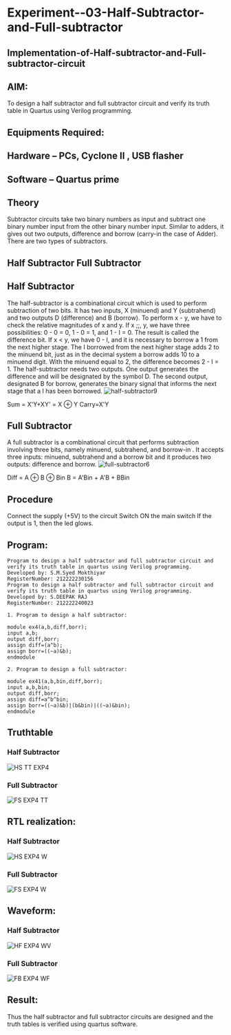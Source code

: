# Experiment--03-Half-Subtractor-and-Full-subtractor
## Implementation-of-Half-subtractor-and-Full-subtractor-circuit
## AIM:
To design a half subtractor and full subtractor circuit and verify its truth table in Quartus using Verilog programming.

## Equipments Required:
## Hardware – PCs, Cyclone II , USB flasher
## Software – Quartus prime
## Theory
Subtractor circuits take two binary numbers as input and subtract one binary number input from the other binary number input. Similar to adders, it gives out two outputs, difference and borrow (carry-in the case of Adder). There are two types of subtractors.

## Half Subtractor Full Subtractor
## Half Subtractor
The half-subtractor is a combinational circuit which is used to perform subtraction of two bits. It has two inputs, X (minuend) and Y (subtrahend) and two outputs D (difference) and B (borrow). To perform x - y, we have to check the relative magnitudes of x and y. If x ;;, y, we have three possibilities: 0 - 0 = 0, 1 - 0 = 1, and 1 - I = 0. The result is called the difference bit. If x < y, we have 0 - I, and it is necessary to borrow a 1 from the next higher stage. The I borrowed from the next higher stage adds 2 to the minuend bit, just as in the decimal system a borrow adds 10 to a minuend digit. With the minuend equal to 2, the difference becomes 2 - I = 1. The half-subtractor needs two outputs. One output generates the difference and will be designated by the symbol D. The second output, designated B for borrow, generates the binary signal that informs the next stage that a I has been borrowed.
![half-subtractor9](https://user-images.githubusercontent.com/36288975/166112538-58c3bc7c-ee5d-4e6a-ac8d-8e8328efe27a.png)


Sum = X'Y+XY' = X ⊕ Y
Carry=X'Y

## Full Subtractor
A full subtractor is a combinational circuit that performs subtraction involving three bits, namely minuend, subtrahend, and borrow-in . It accepts three inputs: minuend, subtrahend and a borrow bit and it produces two outputs: difference and borrow. 
![full-subtractor6](https://user-images.githubusercontent.com/36288975/166112541-24c68359-3de8-4674-ae22-8272ffc385ed.png)


Diff = A ⊕ B ⊕ Bin B = A'Bin + A'B + BBin

## Procedure

Connect the supply (+5V) to the circuit Switch ON the main switch If the output is 1, then the led glows.




## Program:
```
Program to design a half subtractor and full subtractor circuit and verify its truth table in quartus using Verilog programming.
Developed by: S.M.Syed Mokthiyar
RegisterNumber: 212222230156
Program to design a half subtractor and full subtractor circuit and verify its truth table in quartus using Verilog programming.
Developed by: S.DEEPAK RAJ
RegisterNumber: 212222240023

1. Program to design a half subtractor:

module ex4(a,b,diff,borr);
input a,b;
output diff,borr;
assign diff=(a^b);
assign borr=((~a)&b);
endmodule 

2. Program to design a full subtractor:

module ex41(a,b,bin,diff,borr);
input a,b,bin;
output diff,borr;
assign diff=a^b^bin;
assign borr=((~a)&b)|(b&bin)|((~a)&bin);
endmodule 
```
## Truthtable
### Half Subtractor
![HS TT EXP4](https://github.com/syedmokthiyar/Experiment--03-Half-Subtractor-and-Full-subtractor/assets/118787294/7a7af21a-eab0-4ba2-9560-9d127eafdbdd)

### Full Subtractor
![FS EXP4 TT](https://github.com/syedmokthiyar/Experiment--03-Half-Subtractor-and-Full-subtractor/assets/118787294/8448d193-a839-4983-ad93-5e23f8d33659)


##  RTL realization:
### Half Subtractor
![HS EXP4 W](https://github.com/syedmokthiyar/Experiment--03-Half-Subtractor-and-Full-subtractor/assets/118787294/9cad8913-2c72-45cc-911a-c33f772a86ae)

### Full Subtractor
![FS EXP4 W](https://github.com/syedmokthiyar/Experiment--03-Half-Subtractor-and-Full-subtractor/assets/118787294/4a0d45ec-e677-42b7-89c4-6b67040060f9)

## Waveform:
### Half Subtractor
![HF EXP4 WV](https://github.com/syedmokthiyar/Experiment--03-Half-Subtractor-and-Full-subtractor/assets/118787294/e74ee74b-5c45-4cf7-b69f-b14e333e32e2)

### Full Subtractor
![FB EXP4 WF](https://github.com/syedmokthiyar/Experiment--03-Half-Subtractor-and-Full-subtractor/assets/118787294/48265ba3-51fc-4def-9432-ddbfc46ccd00)


## Result:
Thus the half subtractor and full subtractor circuits are designed and the truth tables is verified using quartus software.
